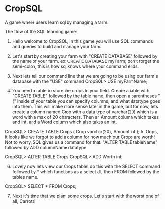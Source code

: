 # CropSQL
A game where users learn sql by managing a farm.

The flow of the SQL learning game:

1. Hello welcome to CropSQL, in this game you will use SQL commands and queries to build and manage your farm.

2. Let's start by creating your farm with "CREATE DATABASE" followed by the name of your farm. ex: CREATE DATABASE myFarm; don't forget the semi-colon, this is how sql knows where your command ends.

3. Next lets tell our command line that we are going to be using our farm's database with the "USE" command
CropSQL> USE myFarmName;

4. You need a table to store the crops in your field. Create a table with "CREATE TABLE" followed by the table name, then open a parentheses "("
inside of your table you can specify columns, and what datatype goes into them. This will make more sense later in the game, but for now, lets create a column named Crop with a data type of varchar(20) which is a word with a max of 20 characters. Then an Amount column which takes and int, and a Word column which also takes an int.

CropSQL> CREATE TABLE Crops (
        Crop varchar(20),
        Amount int
        );
5. Oops, it looks like we forgot to add a column for how much our Crops are worth! Not to worry, SQL gives us a command for that. "ALTER TABLE tableName" followed by ADD columnName datatype

CropSQL> ALTER TABLE Crops
CropSQL> ADD Worth int;

6. Lovely now lets view our Crops table! do this with the SELECT command followed by * which functions as a select all, then FROM followed by the tables name.

CropSQL> SELECT * FROM Crops;

7. Next it's time that we plant some crops. Let's start with the worst one of all, Carrots! 